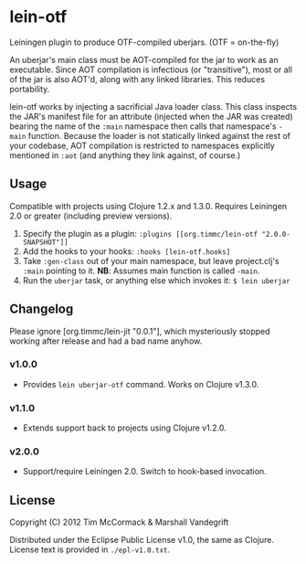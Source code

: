 # lein-otf

Leiningen plugin to produce OTF-compiled uberjars. (OTF = on-the-fly)

An uberjar's main class must be AOT-compiled for the jar to work as an
executable. Since AOT compilation is infectious (or "transitive"), most or all
of the jar is also AOT'd, along with any linked libraries. This reduces
portability.

lein-otf works by injecting a sacrificial Java loader class.  This class
inspects the JAR's manifest file for an attribute (injected when the JAR was
created) bearing the name of the `:main` namespace then calls that namespace's
`-main` function.  Because the loader is not statically linked against the rest
of your codebase, AOT compilation is restricted to namespaces explicitly
mentioned in `:aot` (and anything they link against, of course.)

## Usage

Compatible with projects using Clojure 1.2.x and 1.3.0.  Requires Leiningen 2.0
or greater (including preview versions).

1. Specify the plugin as a plugin: 
   `:plugins [[org.timmc/lein-otf "2.0.0-SNAPSHOT"]]`
2. Add the hooks to your hooks: 
   `:hooks [lein-otf.hooks]`
3. Take `:gen-class` out of your main namespace, but leave project.clj's
   `:main` pointing to it. **NB**: Assumes main function is called `-main`.
4. Run the `uberjar` task, or anything else which invokes it:
   `$ lein uberjar`

## Changelog

Please ignore [org.timmc/lein-jit "0.0.1"], which mysteriously stopped working
after release and had a bad name anyhow.

### v1.0.0

* Provides `lein uberjar-otf` command. Works on Clojure v1.3.0.

### v1.1.0

* Extends support back to projects using Clojure v1.2.0.

### v2.0.0

* Support/require Leiningen 2.0.  Switch to hook-based invocation.

## License

Copyright (C) 2012 Tim McCormack & Marshall Vandegrift

Distributed under the Eclipse Public License v1.0, the same as Clojure.
License text is provided in `./epl-v1.0.txt`.

